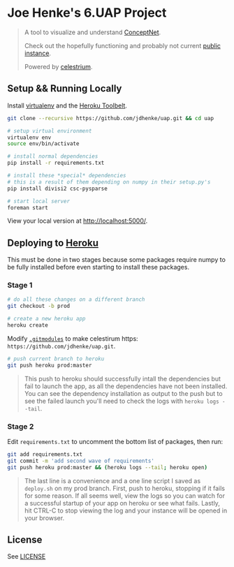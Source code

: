 Joe Henke's 6.UAP Project
=========================

> A tool to visualize and understand [ConceptNet](http://conceptnet5.media.mit.edu/).
>
> Check out the hopefully functioning and probably not current [public instance](http://conceptnet.herokuapp.com/).
>
> Powered by [celestrium](https://github.com/jdhenke/celestrium).
>
> 

## Setup && Running Locally

Install [virtualenv](https://pypi.python.org/pypi/virtualenv) and the [Heroku Toolbelt](https://toolbelt.heroku.com/).

```bash
git clone --recursive https://github.com/jdhenke/uap.git && cd uap

# setup virtual environment
virtualenv env
source env/bin/activate

# install normal dependencies
pip install -r requirements.txt

# install these *special* dependencies
# this is a result of them depending on numpy in their setup.py's
pip install divisi2 csc-pysparse

# start local server
foreman start
```

View your local version at [http://localhost:5000/](http://localhost:5000/).

## Deploying to [Heroku](https://www.heroku.com/)

This must be done in two stages because some packages require numpy to be fully installed before even starting to install these packages.

### Stage 1

```bash
# do all these changes on a different branch
git checkout -b prod

# create a new heroku app
heroku create
```

Modify [`.gitmodules`](./.gitmodules) to make celestirum https: `https://github.com/jdhenke/uap.git`.

```bash
# push current branch to heroku
git push heroku prod:master
```

> This push to heroku should successfully intall the dependencies but fail to launch the app, as all the dependencies have not been installed.
> You can see the dependency installation as output to the push but to see the failed launch you'll need to check the logs with `heroku logs --tail`.

### Stage 2

Edit `requirements.txt` to uncomment the bottom list of packages, then run:

```bash
git add requirements.txt
git commit -m 'add second wave of requirements'
git push heroku prod:master && (heroku logs --tail; heroku open)
```

> The last line is a convenience and a one line script I saved as `deploy.sh` on my prod branch.
> First, push to heroku, stopping if it fails for some reason.
> If all seems well, view the logs so you can watch for a successful startup of your app on heroku or see what fails.
> Lastly, hit CTRL-C to stop viewing the log and your instance will be opened in your browser.

## License

See [LICENSE](./LICENSE)
